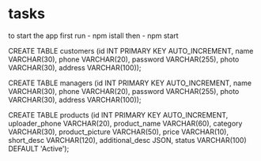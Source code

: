 # tasks

to start the app
first run - npm istall
then - npm start

CREATE TABLE customers (id INT PRIMARY KEY AUTO_INCREMENT, name VARCHAR(30), phone VARCHAR(20), password VARCHAR(255), photo VARCHAR(30), address VARCHAR(100));

CREATE TABLE managers (id INT PRIMARY KEY AUTO_INCREMENT, name VARCHAR(30), phone VARCHAR(20), password VARCHAR(255), photo VARCHAR(30), address VARCHAR(100));

CREATE TABLE products (id INT PRIMARY KEY AUTO_INCREMENT, uploader_phone VARCHAR(20), product_name VARCHAR(60), category VARCHAR(30), product_picture VARCHAR(50), price VARCHAR(10), short_desc VARCHAR(120), additional_desc JSON, status VARCHAR(100) DEFAULT 'Active');
